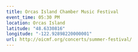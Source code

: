 ```yaml
---
title: Orcas Island Chamber Music Festival
event_time: 05:30 PM
location: Orcas Island
latitude: "48.6330816"
longitude: "-122.92898220000001"
url: http://oicmf.org/concerts/summer-festival/
---
```

